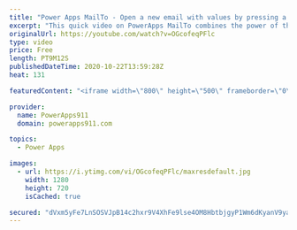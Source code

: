 ```yaml
---
title: "Power Apps MailTo - Open a new email with values by pressing a button"
excerpt: "This quick video on PowerApps MailTo combines the power of the Launch function with the ease of use of the HTML link concept of MailTo. This allows you to instead of sending the email for the user it just crafts a portion of the email and the opens their default client. Covers To, CC, BCC, Subject, and"
originalUrl: https://youtube.com/watch?v=OGcofeqPFlc
type: video
price: Free
length: PT9M12S
publishedDateTime: 2020-10-22T13:59:28Z
heat: 131

featuredContent: "<iframe width=\"800\" height=\"500\" frameborder=\"0\" src=\"https://www.youtube.com/embed/OGcofeqPFlc\" allow=\"accelerometer; autoplay; encrypted-media; gyroscope; picture-in-picture\" allowfullscreen></iframe>"

provider:
  name: PowerApps911
  domain: powerapps911.com

topics:
  - Power Apps

images:
  - url: https://i.ytimg.com/vi/OGcofeqPFlc/maxresdefault.jpg
    width: 1280
    height: 720
    isCached: true

secured: "dVxm5yFe7LnSOSVJpB14c2hxr9V4XhFe9lse4OM8HbtbjgyP1Wm6dKyanV9yaOV+BUtRuxEciBHCOTR3u72QUf5gfLycWMZ37xMRalee3xnv8ERCfveGAVmKlPd76VBpy5ghf/ER5M4Bt3eDp/eBumhvX2WlW3jdSRXUssqIF+orWqROjTKTJrL4c4CwzfO0hbDD0ZK2kn6zQ609R6k2YeqsKYPjAvkYwvcMXdL4ZGCePVy24dlEVTxGmc3kTIy/NbdkcBfVmrpdz1aFtQ6+VgslkN2JMC6YD/r5AJgi8KHmyViQih4mqNf5oWdRrHzqDa5DZtX0bTjBJ3Rso4WLO5VtTO7yAwJkwFeVZdW4RkUjzBvtSsqjROlc8Zubv46ibBP+Zjr3qCDfBEoxByVKNXL718c9PwfOngGAPW6QEY0=;dWIJ7wmTfeKXFfsbWdFC+w=="
---
```



